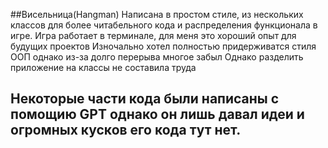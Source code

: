 ##Висельница(Hangman)
Написана в простом стиле, из нескольких классов для более читабельного кода и распределения функционала в игре.
Игра работает в терминале, для меня это хороший опыт для будущих проектов
Изночально хотел полностью придерживатся стиля ООП однако из-за долго перерыва многое забыл
Однако разделить приложение на классы не составила труда


## Некоторые части кода были написаны с помощию GPT однако он лишь давал идеи и огромных кусков его кода тут нет.
